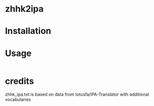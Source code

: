 # zhhk2ipa

# Installation

# Usage
```python

```

# credits
zhhk_ipa.txt is based on data from lotusfa/IPA-Translator with additional vocabularies

